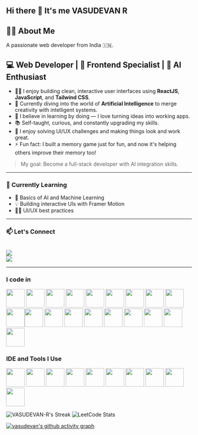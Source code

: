 ## Hi there 👋 It's me VASUDEVAN R

## 🙋‍♂️ About Me
 A passionate web developer from India 🇮🇳.

 ## 💻 Web Developer | 🎯 Frontend Specialist | 🤖 AI Enthusiast

- 👨‍💻 I enjoy building clean, interactive user interfaces using **ReactJS**, **JavaScript**, and **Tailwind CSS**.
- 🧠 Currently diving into the world of **Artificial Intelligence** to merge creativity with intelligent systems.
- 🎯 I believe in learning by doing — I love turning ideas into working apps.
- 📚 Self-taught, curious, and constantly upgrading my skills.
- 🎨 I enjoy solving UI/UX challenges and making things look and work great.
- ⚡ Fun fact: I built a memory game just for fun, and now it's helping others improve their memory too!

> My goal: Become a full-stack developer with AI integration skills.

---
### 🔭 Currently Learning

- 🤖 Basics of AI and Machine Learning
- 💡 Building interactive UIs with Framer Motion
- 🧑‍🎨 UI/UX best practices
  
---

  
### 📫 Let's Connect
 <br /> [<img src="https://img.shields.io/badge/LinkedIn-0077B5?style=for-the-badge&logo=linkedin&logoColor=white" />](https://www.linkedin.com/in/vasudevan-r-a9005b292?utm_source=share&utm_campaign=share_via&utm_content=profile&utm_medium=android_app) <br/> [<img src="https://img.shields.io/badge/instagram-d62976?style=for-the-badge&logo=instagram&logoColor=white" />](https://www.instagram.com/i_am_vasuvirat18/)

---



### I code in
<img height="50" width="50" src="https://img.icons8.com/color/48/000000/python.png" /> <img height="50" width="50" src="https://img.icons8.com/color/48/000000/c-programming.png" /> <img height="50" width="50" src="https://img.icons8.com/color/48/000000/c-plus-plus-logo.png" /> <img height="50" width="50" src="https://img.icons8.com/color/48/000000/java-coffee-cup-logo.png" /> <img height="50" width="50" src="https://img.icons8.com/color/48/000000/html-5.png" /> <img height="50" width="50" src="https://img.icons8.com/color/48/000000/css3.png" /> <img height="50" width="50" src="https://img.icons8.com/color/48/000000/sass.png"/> <img height="50" width="50" src="https://img.icons8.com/color/48/000000/bootstrap.png" />
<img height="50" width="50" src="https://img.icons8.com/color/48/000000/javascript.png"/><img height="50" width="50" src="https://img.icons8.com/color/48/000000/tensorflow.png"/><img height="50" width="50" src="https://img.icons8.com/fluent/48/000000/arduino.png"/> <img height="50" width="50" src="https://img.icons8.com/color/48/000000/react-native.png"/> <img height="50" width="50" src="https://img.icons8.com/color/48/000000/google-firebase-console.png"/> <img height="50" width="50" src="https://img.icons8.com/color/48/000000/mysql-logo.png"/> <img height="50" width="50" src="https://img.icons8.com/color/48/000000/mongodb.png"/> <img height="50" width="50" src="https://img.icons8.com/color/48/000000/nodejs.png"/> <img height="50" width="50" src="https://img.icons8.com/color/48/000000/spring-logo.png"/> <img height="50" width="50" src="https://img.icons8.com/fluency/48/000000/handlebar-mustache.png"/> <img height="50" width="50" src="https://img.icons8.com/color/48/null/graphql.png"/>

### IDE and Tools I Use
<img height="50" width="50" src="https://img.icons8.com/color/48/000000/visual-studio-code-2019.png"/> <img height="50" width="50" src="https://img.icons8.com/color/48/000000/pycharm.png"/> <img height="50" width="50" src="https://img.icons8.com/color/50/000000/git.png"/> <img height="50" width="50" src="https://img.icons8.com/dusk/64/000000/anaconda.png"/> <img height="50" src="https://img.icons8.com/officel/480/null/java-eclipse.png"/> <img height="50" src="https://img.icons8.com/color/480/null/notion--v1.png" /> <img height="50" width="50" src="https://img.icons8.com/doodle/48/000000/adobe-photoshop.png"/> <img height="50" width="50" src="https://img.icons8.com/color/48/000000/figma--v1.png"/> <img height="50" src="https://img.shields.io/badge/Netlify-00C7B7?style=for-the-badge&logo=netlify&logoColor=white"/> <img height="50" src="https://img.shields.io/badge/Adobe%20XD-FF61F6?style=for-the-badge&logo=Adobe%20XD&logoColor=white"/>

![VASUDEVAN-R's Streak](https://github-readme-streak-stats.herokuapp.com/?user=VASUDEVAN-R&theme=onedark&hide_border=true)
![LeetCode Stats](https://leetcard.jacoblin.cool/vasudevan?theme=unicorn&font=Euphoria%20Script&ext=contest)

[![vasudevan's github activity graph](https://github-readme-activity-graph.vercel.app/graph?username=VASUDEVAN-R&bg_color=1b181a&color=e5ebe6&line=1af934&point=e6e7e4&area=true&hide_border=true)](https://github.com/ashutosh00710/github-readme-activity-graph)

